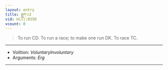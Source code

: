 ```yaml
---
layout: entry
title: རྒྱུག་√2
vid: Hill:0350
vcount: 0
---
```

> To run CD\. To run a race; to make one run DK\. To race TC\.

---
* Volition: _VoluntaryInvoluntary_
* Arguments: _Erg_

---

